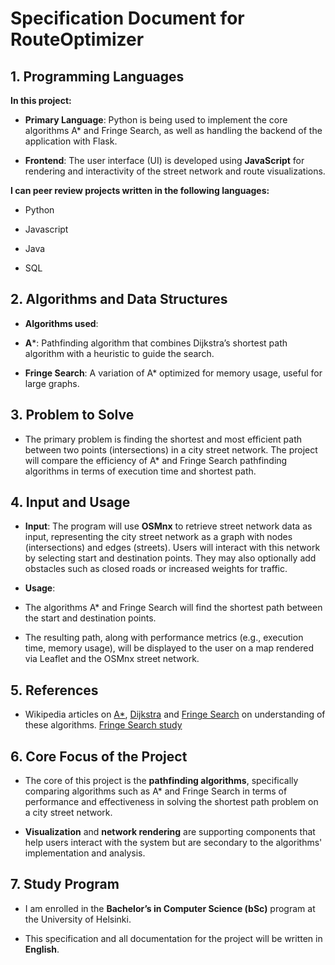 # Specification Document for RouteOptimizer

  

  

## 1. Programming Languages

**In this project:**
  

-  **Primary Language**: Python is being used to implement the core algorithms A* and Fringe Search, as well as handling the backend of the application with Flask.
  

-  **Frontend**: The user interface (UI) is developed using **JavaScript** for rendering and interactivity of the street network and route visualizations.

  

  

**I can peer review projects written in the following languages:**

  

- Python

 

- Javascript

  

- Java

  
- SQL
  

## 2. Algorithms and Data Structures

  

-  **Algorithms used**:

  

-  **A***: Pathfinding algorithm that combines Dijkstra’s shortest path algorithm with a heuristic to guide the search.

  

-  **Fringe Search**: A variation of A* optimized for memory usage, useful for large graphs.

  

  

## 3. Problem to Solve

  

- The primary problem is finding the shortest and most efficient path between two points (intersections) in a city street network. The project will compare the efficiency of A* and Fringe Search pathfinding algorithms in terms of execution time and shortest path.

  

## 4. Input and Usage

  

-  **Input**: The program will use **OSMnx** to retrieve street network data as input, representing the city street network as a graph with nodes (intersections) and edges (streets). Users will interact with this network by selecting start and destination points. They may also optionally add obstacles such as closed roads or increased weights for traffic.

  

-  **Usage**:

  

- The algorithms A* and Fringe Search will find the shortest path between the start and destination points.

- The resulting path, along with performance metrics (e.g., execution time, memory usage), will be displayed to the user on a map rendered via Leaflet and the OSMnx street network.

  

## 5. References

  

- Wikipedia articles on [A*](https://en.wikipedia.org/wiki/A*_search_algorithm), [Dijkstra](https://en.wikipedia.org/wiki/Dijkstra%27s_algorithm) and [Fringe Search](https://en.wikipedia.org/wiki/Fringe_search) on understanding of these algorithms. [Fringe Search study](https://webdocs.cs.ualberta.ca/~holte/Publications/fringe.pdf)

  
  

  

## 6. Core Focus of the Project

  

- The core of this project is the **pathfinding algorithms**, specifically comparing algorithms such as A* and Fringe Search in terms of performance and effectiveness in solving the shortest path problem on a city street network.

  

-  **Visualization** and **network rendering** are supporting components that help users interact with the system but are secondary to the algorithms' implementation and analysis.

  

  

## 7. Study Program

  

- I am enrolled in the **Bachelor’s in Computer Science (bSc)** program at the University of Helsinki.

  

- This specification and all documentation for the project will be written in **English**.